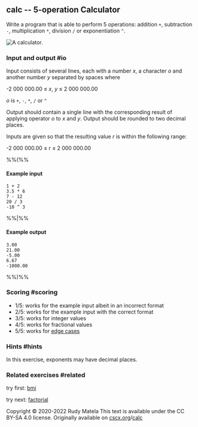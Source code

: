 calc -- 5-operation Calculator
------------------------------

Write a program that is able to perform 5 operations:
addition       `+`,
subtraction    `-`,
multiplication `*`,
division       `/` or
exponentiation `^`.

![A calculator.](/calc.svg)


### Input and output  #io

Input consists of several lines,
each with
a number _x_,
a character _o_ and
another number _y_
separated by spaces where

-2 000 000.00 ≤ _x_, _y_ ≤ 2 000 000.00

_o_ is `+`, `-`, `*`, `/` or `^`

Output should contain a single line with the corresponding result
of applying operator _o_ to _x_ and _y_.
Output should be rounded to two decimal places.

Inputs are given so that the resulting value _r_ is within the following range:

-2 000 000.00 ≤ r ≤ 2 000 000.00

%%(%%

#### Example input

	1 + 2
	3.5 * 6
	7 - 12
	20 / 3
	-10 ^ 3

%%|%%

#### Example output

	3.00
	21.00
	-5.00
	6.67
	-1000.00

%%)%%


### Scoring  #scoring

* 1/5: works for the example input albeit in an incorrect format
* 2/5: works for the example input with the correct format
* 3/5: works for integer values
* 4/5: works for fractional values
* 5/5: works for [edge cases](https://cscx.org/faq#edge-cases)


### Hints  #hints

In this exercise,
exponents may have decimal places.


### Related exercises  #related

try first: [bmi](/bmi)

try next: [factorial](/factorial)


Copyright © 2020-2022  Rudy Matela
This text is available under the CC BY-SA 4.0 license.
Originally available on [cscx.org](https://cscx.org)/[calc](https://cscx.org/calc)
